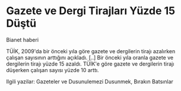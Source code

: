 # Gazete ve Dergi Tirajları Yüzde 15 Düştü

Bianet haberi

TÜİK, 2009'da bir önceki yıla göre gazete ve dergilerin tirajı azalırken çalışan sayısının arttığını açıkladı. [..] Bir önceki yıla oranla gazete ve dergilerin tirajı yüzde 15 azaldı. TÜİK'e göre gazete ve dergilerin tirajı düşerken çalışan sayısı yüzde 10 arttı.

Ilgili yazilar: Gazeteler ve Dusunulemezi Dusunmek, Bırakın Batsınlar


